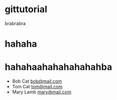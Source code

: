 # gittutorial
brabrabra
# hahaha

# hahahaahahahahahahba

- Bob Cat bob@mail.com
- Tom Cat tom@mail.com
- Mary Lamb mary@mail.com